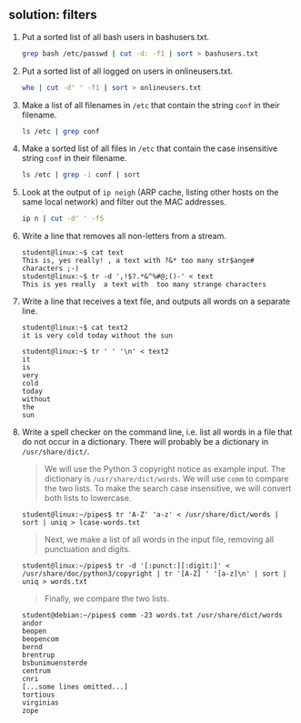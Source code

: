 ## solution: filters

1. Put a sorted list of all bash users in bashusers.txt.

    ```bash
    grep bash /etc/passwd | cut -d: -f1 | sort > bashusers.txt
    ```

2. Put a sorted list of all logged on users in onlineusers.txt.

    ```bash
    who | cut -d' ' -f1 | sort > onlineusers.txt
    ```

3. Make a list of all filenames in `/etc` that contain the string `conf` in their filename.

    ```bash
    ls /etc | grep conf
    ```

4. Make a sorted list of all files in `/etc` that contain the case insensitive string `conf` in their filename.

    ```bash
    ls /etc | grep -i conf | sort
    ```

5. Look at the output of `ip neigh` (ARP cache, listing other hosts on the same local network) and filter out the MAC addresses.

    ```bash
    ip n | cut -d' ' -f5
    ```

6. Write a line that removes all non-letters from a stream.

    ```console
    student@linux:~$ cat text
    This is, yes really! , a text with ?&* too many str$ange# characters ;-)
    student@linux:~$ tr -d ',!$?.*&^%#@;()-' < text
    This is yes really  a text with  too many strange characters
    ```

7. Write a line that receives a text file, and outputs all words on a separate line.

    ```console
    student@linux:~$ cat text2 
    it is very cold today without the sun

    student@linux:~$ tr ' ' '\n' < text2
    it
    is
    very
    cold
    today
    without
    the
    sun
    ```

8. Write a spell checker on the command line, i.e. list all words in a file that do not occur in a dictionary. There will probably be a dictionary in `/usr/share/dict/`.

    > We will use the Python 3 copyright notice as example input. The dictionary is `/usr/share/dict/words`. We will use `comm` to compare the two lists. To make the search case insensitive, we will convert both lists to lowercase.

    ```console
    student@linux:~/pipes$ tr 'A-Z' 'a-z' < /usr/share/dict/words | sort | uniq > lcase-words.txt
    ```

    > Next, we make a list of all words in the input file, removing all punctuation and digits.

    ```console
    student@linux:~/pipes$ tr -d '[:punct:][:digit:]' < /usr/share/doc/python3/copyright | tr '[A-Z] ' '[a-z]\n' | sort | uniq > words.txt
    ```

    > Finally, we compare the two lists.

    ```console
    student@debian:~/pipes$ comm -23 words.txt /usr/share/dict/words
    andor
    beopen
    beopencom
    bernd
    brentrup
    bsbunimuensterde
    centrum
    cnri
    [...some lines omitted...]
    tortious
    virginias
    zope
    ```

